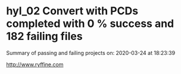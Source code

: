 # hyl_02 Convert with PCDs completed with 0 % success and 182 failing files

Summary of passing and failing projects on: 2020-03-24 at 18:23:39

http://www.ryffine.com
